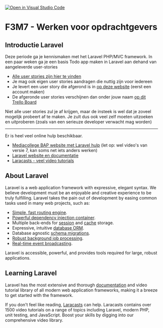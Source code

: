 [![Open in Visual Studio Code](https://classroom.github.com/assets/open-in-vscode-f059dc9a6f8d3a56e377f745f24479a46679e63a5d9fe6f495e02850cd0d8118.svg)](https://classroom.github.com/online_ide?assignment_repo_id=7246864&assignment_repo_type=AssignmentRepo)
# F3M7 - Werken voor opdrachtgevers

## Introductie Laravel

Deze periode ga je kennismaken met het Laravel PHP/MVC framework. In een paar weken ga je een basis Todo app maken in Laravel aan dehand van aangeleverde user-stories

- [Alle user stories zijn hier te vinden](https://trello.com/b/zfaTgDLG/laravel-sd2-user-stories)
- Je mag ook eigen user stories aandragen die nuttig zijn voor iedereen
- Je levert een user story die afgerond is in [op deze website](https://stories.softwaredeveloper.amsterdam/) (eerst een account maken)
- De afgeronde user stories verschijnen dan onder jouw naam [op dit Trello Board](https://trello.com/b/SxQ45rQi/laravel-sd2-periode-3) 
 
Niet alle user stories zul je af krijgen, maar de insteek is wel dat je zoveel mogelijk probeert af te maken.
Je zult dus ook veel zelf moeten uitzoeken en uitproberen (zoals van een serieuze developer verwacht mag worden)

---

Er is heel veel online hulp beschikbaar.

- [Mediacollege BAP website met Laravel hulp](https://bap.mediadeveloper.amsterdam/md2/laravel/) (let op: wel video's van versie 7, kan soms net iets anders werken)
- [Laravel website en documentatie](https://laravel.com/doc)
- [Laracasts - veel video tutorials](https://laracasts.com/series/laravel-8-from-scratch)



## About Laravel

Laravel is a web application framework with expressive, elegant syntax. We believe development must be an enjoyable and creative experience to be truly fulfilling. Laravel takes the pain out of development by easing common tasks used in many web projects, such as:

- [Simple, fast routing engine](https://laravel.com/docs/routing).
- [Powerful dependency injection container](https://laravel.com/docs/container).
- Multiple back-ends for [session](https://laravel.com/docs/session) and [cache](https://laravel.com/docs/cache) storage.
- Expressive, intuitive [database ORM](https://laravel.com/docs/eloquent).
- Database agnostic [schema migrations](https://laravel.com/docs/migrations).
- [Robust background job processing](https://laravel.com/docs/queues).
- [Real-time event broadcasting](https://laravel.com/docs/broadcasting).

Laravel is accessible, powerful, and provides tools required for large, robust applications.

## Learning Laravel

Laravel has the most extensive and thorough [documentation](https://laravel.com/docs) and video tutorial library of all modern web application frameworks, making it a breeze to get started with the framework.

If you don't feel like reading, [Laracasts](https://laracasts.com) can help. Laracasts contains over 1500 video tutorials on a range of topics including Laravel, modern PHP, unit testing, and JavaScript. Boost your skills by digging into our comprehensive video library.

